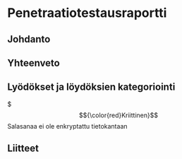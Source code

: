 # Penetraatiotestausraportti

## Johdanto

## Yhteenveto

## Lyödökset ja löydöksien kategoriointi

$$${\color{red}Kriittinen}$$ Salasanaa ei ole enkryptattu tietokantaan

## Liitteet
